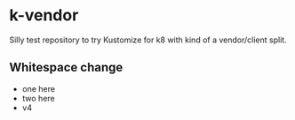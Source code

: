 # k-vendor
Silly test repository to try Kustomize for k8 with kind of a vendor/client split.

## Whitespace change
- one here
- two here
- v4
